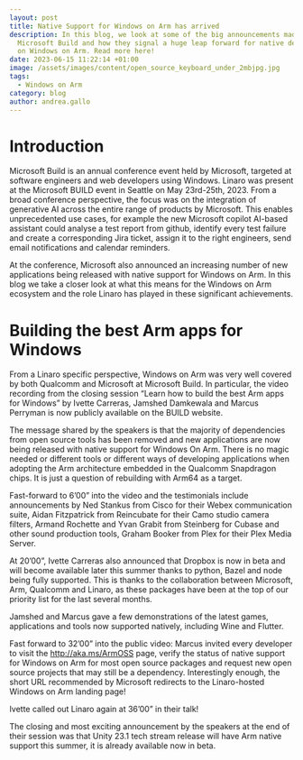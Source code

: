 ```yaml
---
layout: post
title: Native Support for Windows on Arm has arrived
description: In this blog, we look at some of the big announcements made at
  Microsoft Build and how they signal a huge leap forward for native development
  on Windows on Arm. Read more here!
date: 2023-06-15 11:22:14 +01:00
image: /assets/images/content/open_source_keyboard_under_2mbjpg.jpg
tags:
  - Windows on Arm
category: blog
author: andrea.gallo
---
```

# Introduction

Microsoft Build is an annual conference event held by Microsoft, targeted at software engineers and web developers using Windows. Linaro was present at the Microsoft BUILD event in Seattle on May 23rd-25th, 2023. From a broad conference perspective, the focus was on the integration of generative AI across the entire range of products by Microsoft. This enables unprecedented use cases, for example the new Microsoft copilot AI-based assistant could analyse a test report from github, identify every test failure and create a corresponding Jira ticket, assign it to the right engineers, send email notifications and calendar reminders.

At the conference, Microsoft also announced an increasing number of new applications being released with native support for Windows on Arm. In this blog we take a closer look at what this means for the Windows on Arm ecosystem and the role Linaro has played in these significant achievements. 

# Building the best Arm apps for Windows

From a Linaro specific perspective, Windows on Arm was very well covered by both Qualcomm and Microsoft at Microsoft Build. In particular, the video recording from the closing session “Learn how to build the best Arm apps for Windows” by Ivette Carreras, Jamshed Damkewala and Marcus Perryman is now publicly available on the BUILD website.

The message shared by the speakers is that the majority of dependencies from open source tools has been removed and new applications are now being released with native support for Windows On Arm. There is no magic needed or different tools or different ways of developing applications when adopting the Arm architecture embedded in the Qualcomm Snapdragon chips. It is just a question of rebuilding with Arm64 as a target.

Fast-forward to 6’00” into the video and the testimonials include announcements by Ned Stankus from Cisco for their Webex communication suite, Aidan Fitzpatrick from Reincubate for their Camo studio camera filters, Armand Rochette and Yvan Grabit from Steinberg for Cubase and other sound production tools, Graham Booker from Plex for their Plex Media Server.

At 20’00”, Ivette Carreras also announced that Dropbox is now in beta and will become available later this summer thanks to python, Bazel and node being fully supported. This is thanks to the collaboration between Microsoft, Arm, Qualcomm and Linaro, as these packages have been at the top of our priority list for the last several months.

Jamshed and Marcus gave a few demonstrations of the latest games, applications and tools now supported natively, including Wine and Flutter.

Fast forward to 32’00” into the public video: Marcus invited every developer to visit the http://aka.ms/ArmOSS page, verify the status of native support for Windows on Arm for most open source packages and request new open source projects that may still be a dependency. Interestingly enough, the short URL recommended by Microsoft redirects to the Linaro-hosted Windows on Arm landing page!

Ivette called out Linaro again at 36’00” in their talk!

The closing and most exciting announcement by the speakers at the end of their session was that Unity 23.1 tech stream release will have Arm native support this summer, it is already available now in beta.